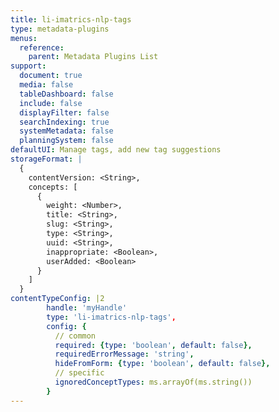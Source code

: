 ```yaml
---
title: li-imatrics-nlp-tags
type: metadata-plugins
menus:
  reference:
    parent: Metadata Plugins List
support:
  document: true
  media: false
  tableDashboard: false
  include: false
  displayFilter: false
  searchIndexing: true
  systemMetadata: false
  planningSystem: false
defaultUI: Manage tags, add new tag suggestions
storageFormat: |
  {
    contentVersion: <String>,
    concepts: [
      {
        weight: <Number>,
        title: <String>,
        slug: <String>,
        type: <String>,
        uuid: <String>,
        inappropriate: <Boolean>,
        userAdded: <Boolean>
      }
    ]
  }
contentTypeConfig: |2
        handle: 'myHandle'
        type: 'li-imatrics-nlp-tags',
        config: {
          // common
          required: {type: 'boolean', default: false},
          requiredErrorMessage: 'string',
          hideFromForm: {type: 'boolean', default: false},
          // specific
          ignoredConceptTypes: ms.arrayOf(ms.string())
        }
---
```

